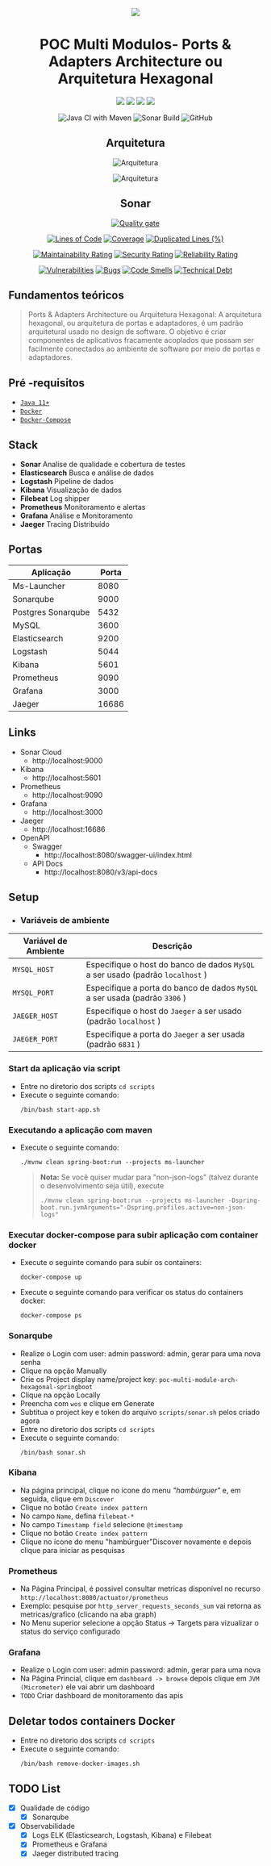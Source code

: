 <div align="center">

![](https://img.shields.io/badge/Status-Em%20Desenvolvimento-orange)
</div>

<div align="center">

# POC Multi Modulos- Ports & Adapters Architecture ou Arquitetura Hexagonal
![](https://img.shields.io/badge/Autor-Wesley%20Oliveira%20Santos-brightgreen)
![](https://img.shields.io/badge/Language-java-brightgreen)
![](https://img.shields.io/badge/Framework-springboot-brightgreen)
![](https://img.shields.io/badge/Arquitetura-Hexagonal-brightgreen)

![Java CI with Maven](https://github.com/wesleyosantos91/poc-multi-module-arch-hexagonal-springboot/workflows/Java%20CI%20with%20Maven/badge.svg?branch=main)
![Sonar Build](https://github.com/wesleyosantos91/poc-multi-module-arch-hexagonal-springboot/workflows/Sonar%20Build/badge.svg?branch=main)
![GitHub](https://img.shields.io/github/license/wesleyosantos91/poc-multi-module-arch-hexagonal-springboot)
</div> 

<div align="center">

## Arquitetura
![Arquitetura](images/diagrama_1.png "Arquitetura")

![Arquitetura](images/diagrama_2.jpeg "Arquitetura")
</div>

<div align="center">

## Sonar
[![Quality gate](https://sonarcloud.io/api/project_badges/quality_gate?project=wesleyosantos91_poc-multi-module-arch-hexagonal-springboot)](https://sonarcloud.io/dashboard?id=wesleyosantos91_poc-multi-module-arch-hexagonal-springboot)

[![Lines of Code](https://sonarcloud.io/api/project_badges/measure?project=wesleyosantos91_poc-multi-module-arch-hexagonal-springboot&metric=ncloc)](https://sonarcloud.io/dashboard?id=wesleyosantos91_poc-multi-module-arch-hexagonal-springboot)
[![Coverage](https://sonarcloud.io/api/project_badges/measure?project=wesleyosantos91_poc-multi-module-arch-hexagonal-springboot&metric=coverage)](https://sonarcloud.io/summary/new_code?id=wesleyosantos91_poc-multi-module-arch-hexagonal-springboot)
[![Duplicated Lines (%)](https://sonarcloud.io/api/project_badges/measure?project=wesleyosantos91_poc-multi-module-arch-hexagonal-springboot&metric=duplicated_lines_density)](https://sonarcloud.io/dashboard?id=wesleyosantos91_poc-multi-module-arch-hexagonal-springboot)

[![Maintainability Rating](https://sonarcloud.io/api/project_badges/measure?project=wesleyosantos91_poc-multi-module-arch-hexagonal-springboot&metric=sqale_rating)](https://sonarcloud.io/dashboard?id=wesleyosantos91_poc-multi-module-arch-hexagonal-springboot)
[![Security Rating](https://sonarcloud.io/api/project_badges/measure?project=wesleyosantos91_poc-multi-module-arch-hexagonal-springboot&metric=security_rating)](https://sonarcloud.io/dashboard?id=wesleyosantos91_poc-multi-module-arch-hexagonal-springboot)
[![Reliability Rating](https://sonarcloud.io/api/project_badges/measure?project=wesleyosantos91_poc-multi-module-arch-hexagonal-springboot&metric=reliability_rating)](https://sonarcloud.io/dashboard?id=wesleyosantos91_poc-multi-module-arch-hexagonal-springboot)

[![Vulnerabilities](https://sonarcloud.io/api/project_badges/measure?project=wesleyosantos91_poc-multi-module-arch-hexagonal-springboot&metric=vulnerabilities)](https://sonarcloud.io/dashboard?id=wesleyosantos91_poc-multi-module-arch-hexagonal-springboot)
[![Bugs](https://sonarcloud.io/api/project_badges/measure?project=wesleyosantos91_poc-multi-module-arch-hexagonal-springboot&metric=bugs)](https://sonarcloud.io/dashboard?id=wesleyosantos91_poc-multi-module-arch-hexagonal-springboot)
[![Code Smells](https://sonarcloud.io/api/project_badges/measure?project=wesleyosantos91_poc-multi-module-arch-hexagonal-springboot&metric=code_smells)](https://sonarcloud.io/dashboard?id=wesleyosantos91_poc-multi-module-arch-hexagonal-springboot)
[![Technical Debt](https://sonarcloud.io/api/project_badges/measure?project=wesleyosantos91_poc-multi-module-arch-hexagonal-springboot&metric=sqale_index)](https://sonarcloud.io/dashboard?id=wesleyosantos91_poc-multi-module-arch-hexagonal-springboot)

</div>

## Fundamentos teóricos

> Ports & Adapters Architecture ou Arquitetura Hexagonal: A arquitetura hexagonal, ou arquitetura de portas e adaptadores, é um padrão arquitetural usado no design de software. O objetivo é criar componentes de aplicativos fracamente acoplados que possam ser facilmente conectados ao ambiente de software por meio de portas e adaptadores.

##  Pré -requisitos

- [ `Java 11+` ](https://www.oracle.com/java/technologies/downloads/#java11)
- [ `Docker` ](https://www.docker.com/)
- [ `Docker-Compose` ](https://docs.docker.com/compose/install/)

## Stack
- **Sonar** Analise de qualidade e cobertura de testes
- **Elasticsearch** Busca e análise de dados
- **Logstash** Pipeline de dados
- **Kibana** Visualização de dados
- **Filebeat** Log shipper
- **Prometheus** Monitoramento e alertas
- **Grafana** Análise e Monitoramento
- **Jaeger** Tracing Distribuído

## Portas
| Aplicação          | Porta |
|--------------------|-------|
| Ms-Launcher        | 8080  |
| Sonarqube          | 9000  |
| Postgres Sonarqube | 5432  |
| MySQL              | 3600  |
| Elasticsearch      | 9200  |
| Logstash           | 5044  |
| Kibana             | 5601  |
| Prometheus         | 9090  |
| Grafana            | 3000  |
| Jaeger             | 16686 |


## Links

- Sonar Cloud
  - http://localhost:9000
- Kibana 
  - http://localhost:5601
- Prometheus
  - http://localhost:9090
- Grafana
  - http://localhost:3000
- Jaeger
  - http://localhost:16686
- OpenAPI 
  - Swagger
    - http://localhost:8080/swagger-ui/index.html
  - API Docs
    - http://localhost:8080/v3/api-docs
## Setup

- ### Variáveis de ambiente

| Variável de Ambiente  | Descrição                                                                      |
|-----------------------|--------------------------------------------------------------------------------|
| `MYSQL_HOST`          | Especifique o host do banco de dados `MySQL` a ser usado (padrão `localhost` ) |
| `MYSQL_PORT`          | Especifique a porta do banco de dados `MySQL` a ser usada (padrão `3306` )     |
| `JAEGER_HOST`         | Especifique o host do `Jaeger` a ser usado (padrão `localhost` )               |
| `JAEGER_PORT`         | Especifique a porta do `Jaeger` a ser usada (padrão `6831` )                   |

### Start da aplicação via script
- Entre no diretorio dos scripts `cd scripts`
- Execute o seguinte comando: 
  ```
  /bin/bash start-app.sh
  ```

### Executando a aplicação com maven
- Execute o seguinte comando:
  ```
  ./mvnw clean spring-boot:run --projects ms-launcher
  ```
  > **Nota:** Se você quiser mudar para "non-json-logs" (talvez durante o desenvolvimento seja útil), execute
  > ```
  > ./mvnw clean spring-boot:run --projects ms-launcher -Dspring-boot.run.jvmArguments="-Dspring.profiles.active=non-json-logs"
  > ```

### Executar docker-compose para subir aplicação com container docker
- Execute o seguinte comando para subir os containers: 
  ```
  docker-compose up
  ```
- Execute o seguinte comando para verificar os status do containers docker:
  ```
  docker-compose ps
  ```
  
### Sonarqube

- Realize o Login com user: admin password: admin, gerar para uma nova senha
- Clique na opção Manually
- Crie os Project display name/project key: `poc-multi-module-arch-hexagonal-springboot`
- Clique na opção Locally
- Preencha com `wos` e clique em Generate
- Subtitua o project key e token do arquivo `scripts/sonar.sh` pelos criado agora
- Entre no diretorio dos scripts `cd scripts`
- Execute o seguinte comando: 
  ```
  /bin/bash sonar.sh
  ```

### Kibana

- Na página principal, clique no ícone do menu *"hambúrguer"* e, em seguida, clique em `Discover`
- Clique no botão `Create index pattern`
- No campo `Name`, defina `filebeat-*`
- No campo `Timestamp field` selecione `@timestamp`
- Clique no botão `Create index pattern`
- Clique no ícone do menu "hambúrguer"Discover novamente e depois clique para iniciar as pesquisas

### Prometheus
- Na Página Principal, é possivel consultar metricas disponível no recurso `http://localhost:8080/actuator/prometheus`
- Exemplo: pesquise por `http_server_requests_seconds_sum` vai retorna as metricas/grafico (clicando na aba graph)
- No Menu superior selecione a opção Status -> Targets para vizualizar o status do serviço configurado

### Grafana
- Realize o Login com user: admin password: admin, gerar para uma nova
- Na Página Princial, clique em `dashboard -> browse` depois clique em `JVM (Micrometer)` ele vai abrir um dashboard
- `TODO` Criar dashboard de monitoramento das apis

## Deletar todos containers Docker

- Entre no diretorio dos scripts `cd scripts`
- Execute o seguinte comando:
  ```
  /bin/bash remove-docker-images.sh
  ```

## TODO List

- [x] Qualidade de código
  - [x] Sonarqube
- [x] Observabilidade
  - [x] Logs ELK (Elasticsearch, Logstash, Kibana) e Filebeat
  - [x] Prometheus e Grafana
  - [x] Jaeger distributed tracing
